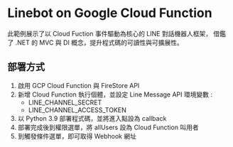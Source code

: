 # Linebot on Google Cloud Function
此範例展示了以 Cloud Fuction 事件驅動為核心的 LINE 對話機器人框架，
借鑑了 .NET 的 MVC 與 DI 概念，提升程式碼的可讀性與可擴展性。

## 部署方式
1. 啟用 GCP Cloud Function 與 FireStore API
2. 新增 Cloud Function 執行個體，並設定 Line Message API 環境變數 :
    - LINE_CHANNEL_SECRET
    - LINE_CHANNEL_ACCESS_TOKEN
3. 以 Python 3.9 部署程式碼，並將進入點設為 callback
4. 部署完成後到權限選單，將 allUsers 設為 Cloud Function 叫用者
5. 到觸發條件選單，即可取得 Webhook 網址
